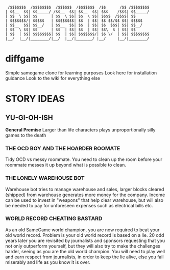 ```
 /$$$$$$$  /$$$$$$$$  /$$$$$$  /$$$$$$$  /$$      /$$ /$$$$$$$$
| $$__  $$| $$_____/ /$$__  $$| $$__  $$| $$$    /$$$| $$_____/
| $$  \ $$| $$      | $$  \ $$| $$  \ $$| $$$$  /$$$$| $$      
| $$$$$$$/| $$$$$   | $$$$$$$$| $$  | $$| $$ $$/$$ $$| $$$$$   
| $$__  $$| $$__/   | $$__  $$| $$  | $$| $$  $$$| $$| $$__/   
| $$  \ $$| $$      | $$  | $$| $$  | $$| $$\  $ | $$| $$      
| $$  | $$| $$$$$$$$| $$  | $$| $$$$$$$/| $$ \/  | $$| $$$$$$$$
|__/  |__/|________/|__/  |__/|_______/ |__/     |__/|________/
```

# diffgame
Simple samegame clone for learning purposes
Look here for installation guidance
Look to the wiki for everything else

# STORY IDEAS

## YU-GI-OH-ISH
**General Premise** Larger than life characters plays unproportionally silly games to the death

### THE OCD BOY AND THE HOARDER ROOMATE
Tidy OCD vs messy roommate. You need to clean up the room before your roommate messes it up beyond what is possible to clean.  

### THE LONELY WAREHOUSE BOT
Warehouse bot tries to manage warehouse and sales, larger blocks cleared (shipped) from warehouse generates more money for the company. Income can be used to invest in "weapons" that help clear warehouse, but will also be needed to pay for unforeseen expenses such as electrical bills etc.  

### WORLD RECORD CHEATING BASTARD
As an old SameGame world champion, you are now required to beat your old world record. Problem is your old world record is based on a lie. 20 odd years later you are revisited by journalists and sponsors requesting that you not only outperform yourself, but they will also try to make the challenges harder, seeing as you are the old world champion. You will need to play well and earn respect from journalists, in order to keep the lie alive, else you fail miserably and life as you know it is over.  

